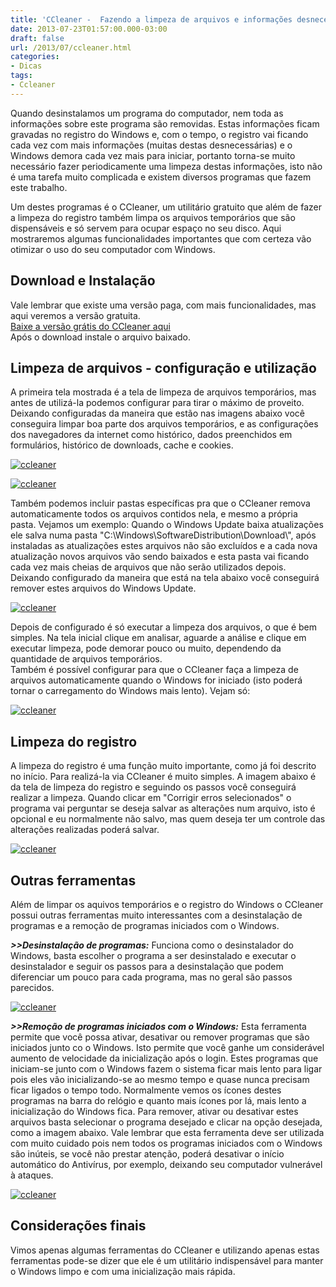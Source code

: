 ```yaml
---
title: 'CCleaner -  Fazendo a limpeza de arquivos e informações desnecessárias'
date: 2013-07-23T01:57:00.000-03:00
draft: false
url: /2013/07/ccleaner.html
categories:
- Dicas
tags: 
- Ccleaner
---
```


Quando desinstalamos um programa do computador, nem toda as informações sobre este programa são removidas. Estas informações ficam gravadas no registro do Windows e, com o tempo, o registro vai ficando cada vez com mais informações (muitas destas desnecessárias) e o Windows demora cada vez mais para iniciar, portanto torna-se muito necessário fazer periodicamente uma limpeza destas informações, isto não é uma tarefa muito complicada e existem diversos programas que fazem este trabalho.
<!--more-->
  
Um destes programas é o CCleaner, um utilitário gratuito que além de fazer a limpeza do registro também limpa os arquivos temporários que são dispensáveis e só servem para ocupar espaço no seu disco. Aqui mostraremos algumas funcionalidades importantes que com certeza vão otimizar o uso do seu computador com Windows.

  
## **Download e Instalação**  
  
Vale lembrar que existe uma versão paga, com mais funcionalidades, mas aqui veremos a versão gratuita.  
[Baixe a versão grátis do CCleaner aqui](http://www.piriform.com/ccleaner/download/standard)  
Após o download instale o arquivo baixado.  
  
## **Limpeza de arquivos - configuração e utilização**  
  
A primeira tela mostrada é a tela de limpeza de arquivos temporários, mas antes de utilizá-la podemos configurar para tirar o máximo de proveito. Deixando configuradas da maneira que estão nas imagens abaixo você conseguira limpar boa parte dos arquivos temporários, e as configurações dos navegadores da internet como histórico, dados preenchidos em formulários, histórico de downloads, cache e cookies.  

[![ccleaner](https://4.bp.blogspot.com/-tRFB3Akc6Bo/Ue4M5LD-_DI/AAAAAAAAAWA/F-HTcZ1AE_g/s640/cc1.png "ccleaner")](http://4.bp.blogspot.com/-tRFB3Akc6Bo/Ue4M5LD-_DI/AAAAAAAAAWA/F-HTcZ1AE_g/s1600/cc1.png)

  

[![ccleaner](https://1.bp.blogspot.com/-gqa-RAJwH14/Ue4M4-98r6I/AAAAAAAAAV8/03p3eyt4eV4/s640/cc2.png "ccleaner")](http://1.bp.blogspot.com/-gqa-RAJwH14/Ue4M4-98r6I/AAAAAAAAAV8/03p3eyt4eV4/s1600/cc2.png)

  
Também podemos incluir pastas específicas pra que o CCleaner remova automaticamente todos os arquivos contidos nela, e mesmo a própria pasta. Vejamos um exemplo: Quando o Windows Update baixa atualizações ele salva numa pasta "C:\\Windows\\SoftwareDistribution\\Download\\", após instaladas as atualizações estes arquivos não são excluídos e a cada nova atualização novos arquivos vão sendo baixados e esta pasta vai ficando cada vez mais cheias de arquivos que não serão utilizados depois. Deixando configurado da maneira que está na tela abaixo você conseguirá remover estes arquivos do Windows Update.  

[![ccleaner](https://3.bp.blogspot.com/-puhNgMh1qpk/Ue4Sa_9g_TI/AAAAAAAAAWM/VNEJZ9sHUmA/s640/cc7.png "ccleaner")](http://3.bp.blogspot.com/-puhNgMh1qpk/Ue4Sa_9g_TI/AAAAAAAAAWM/VNEJZ9sHUmA/s1600/cc7.png)

  
Depois de configurado é só executar a limpeza dos arquivos, o que é bem simples. Na tela inicial clique em analisar, aguarde a análise e clique em executar limpeza, pode demorar pouco ou muito, dependendo da quantidade de arquivos temporários.  
Também é possível configurar para que o CCleaner faça a limpeza de arquivos automaticamente quando o Windows for iniciado (isto poderá tornar o carregamento do Windows mais lento). Vejam só:  

[![ccleaner](https://1.bp.blogspot.com/-lrIc5DId3iQ/Ue4cmmxkhEI/AAAAAAAAAXM/PzFwB0Ck2SM/s640/cc6.png "ccleaner")](http://1.bp.blogspot.com/-lrIc5DId3iQ/Ue4cmmxkhEI/AAAAAAAAAXM/PzFwB0Ck2SM/s1600/cc6.png)

  
  
## **Limpeza do registro**  
  
A limpeza do registro é uma função muito importante, como já foi descrito no início. Para realizá-la via CCleaner é muito simples. A imagem abaixo é da tela de limpeza do registro e seguindo os passos você conseguirá realizar a limpeza. Quando clicar em "Corrigir erros selecionados" o programa vai perguntar se deseja salvar as alterações num arquivo, isto é opcional e eu normalmente não salvo, mas quem deseja ter um controle das alterações realizadas poderá salvar.  

[![ccleaner](https://4.bp.blogspot.com/-2MMXrDjAiqg/Ue4Vdz1uPiI/AAAAAAAAAWc/xaiILpRurCM/s640/cc3.png "ccleaner")](http://4.bp.blogspot.com/-2MMXrDjAiqg/Ue4Vdz1uPiI/AAAAAAAAAWc/xaiILpRurCM/s1600/cc3.png)

  
## **Outras ferramentas**  
  
Além de limpar os aquivos temporários e o registro do Windows o CCleaner possui outras ferramentas muito interessantes com a desinstalação de programas e a remoção de programas iniciados com o Windows.  
  
**_\>>Desinstalação de programas:_** Funciona como o desinstalador do Windows, basta escolher o programa a ser desinstalado e executar o desinstalador e seguir os passos para a desinstalação que podem diferenciar um pouco para cada programa, mas no geral são passos parecidos.  

[![ccleaner](https://4.bp.blogspot.com/-ku4vsraH0MI/Ue4Xe3wLw7I/AAAAAAAAAWs/W51HUKefjAk/s640/cc4.png "ccleaner")](http://4.bp.blogspot.com/-ku4vsraH0MI/Ue4Xe3wLw7I/AAAAAAAAAWs/W51HUKefjAk/s1600/cc4.png)

  
**_\>>Remoção de programas iniciados com o Windows:_** Esta ferramenta permite que você possa ativar, desativar ou remover programas que são iniciados junto co o Windows. Isto permite que você ganhe um considerável aumento de velocidade da inicialização após o login. Estes programas que iniciam-se junto com o Windows fazem o sistema ficar mais lento para ligar pois eles vão inicializando-se ao mesmo tempo e quase nunca precisam ficar ligados o tempo todo. Normalmente vemos os ícones destes programas na barra do relógio e quanto mais ícones por lá, mais lento a inicialização do Windows fica. Para remover, ativar ou desativar estes arquivos basta selecionar o programa desejado e clicar na opção desejada, como a imagem abaixo. Vale lembrar que esta ferramenta deve ser utilizada com muito cuidado pois nem todos os programas iniciados com o Windows são inúteis, se você não prestar atenção, poderá desativar o início automático do Antivírus, por exemplo, deixando seu computador vulnerável à ataques.  

[![ccleaner](https://2.bp.blogspot.com/-hgVnYkAnZ78/Ue4a9PhounI/AAAAAAAAAW8/A4BN6IwPYWA/s640/cc5.png "ccleaner")](http://2.bp.blogspot.com/-hgVnYkAnZ78/Ue4a9PhounI/AAAAAAAAAW8/A4BN6IwPYWA/s1600/cc5.png)

  
  
## **Considerações finais**  
  
Vimos apenas algumas ferramentas do CCleaner e utilizando apenas estas ferramentas pode-se dizer que ele é um utilitário indispensável para manter o Windows limpo e com uma inicialização mais rápida.
